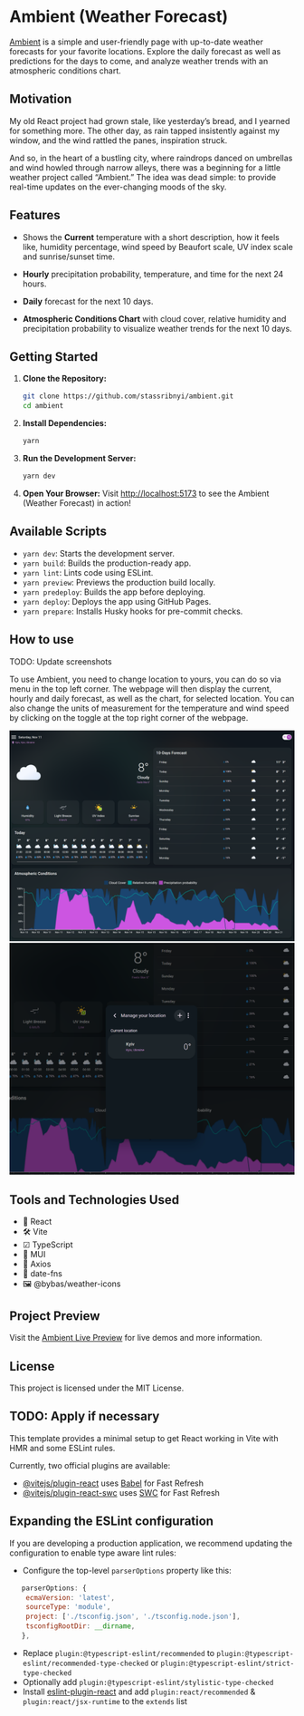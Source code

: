 # Ambient (Weather Forecast)

[Ambient](https://stassribnyi.github.io/ambient) is a simple and user-friendly page with up-to-date weather forecasts for your favorite locations. Explore the daily forecast as well as predictions for the days to come, and analyze weather trends with an atmospheric conditions chart.

## Motivation

My old React project had grown stale, like yesterday’s bread, and I yearned for something more. The other day, as rain tapped insistently against my window, and the wind rattled the panes, inspiration struck.

And so, in the heart of a bustling city, where raindrops danced on umbrellas and wind howled through narrow alleys, there was a beginning for a little weather project called “Ambient.” The idea was dead simple: to provide real-time updates on the ever-changing moods of the sky.

## Features

- Shows the **Current** temperature with a short description, how it feels like, humidity percentage, wind speed by Beaufort scale, UV index scale and sunrise/sunset time.

- **Hourly** precipitation probability, temperature, and time for the next 24 hours.
- **Daily** forecast for the next 10 days.
- **Atmospheric Conditions Chart** with cloud cover, relative humidity and precipitation probability to visualize weather trends for the next 10 days.

## Getting Started

1. **Clone the Repository:**

   ```bash
   git clone https://github.com/stassribnyi/ambient.git
   cd ambient
   ```

2. **Install Dependencies:**

   ```bash
   yarn
   ```

3. **Run the Development Server:**

   ```bash
   yarn dev
   ```

4. **Open Your Browser:**
   Visit [http://localhost:5173](http://localhost:5173) to see the Ambient (Weather Forecast) in action!

## Available Scripts

- `yarn dev`: Starts the development server.
- `yarn build`: Builds the production-ready app.
- `yarn lint`: Lints code using ESLint.
- `yarn preview`: Previews the production build locally.
- `yarn predeploy`: Builds the app before deploying.
- `yarn deploy`: Deploys the app using GitHub Pages.
- `yarn prepare`: Installs Husky hooks for pre-commit checks.

## How to use

TODO: Update screenshots

To use Ambient, you need to change location to yours, you can do so via menu in the top left corner. The webpage will then display the current, hourly and daily forecast, as well as the chart, for selected location. You can also change the units of measurement for the temperature and wind speed by clicking on the toggle at the top right corner of the webpage.

![Ambient UI](image-4.png)
![Locations manager](image-5.png)

## Tools and Technologies Used

- 🚀 React
- 🛠️ Vite
- ☑ TypeScript
- 💅 MUI
- 🧾 Axios
- 💬 date-fns
- 🖼 @bybas/weather-icons

## Project Preview

Visit the [Ambient Live Preview](https://stassribnyi.github.io/ambient/) for live demos and more information.

## License

This project is licensed under the MIT License.

## TODO: Apply if necessary

This template provides a minimal setup to get React working in Vite with HMR and some ESLint rules.

Currently, two official plugins are available:

- [@vitejs/plugin-react](https://github.com/vitejs/vite-plugin-react/blob/main/packages/plugin-react/README.md) uses [Babel](https://babeljs.io/) for Fast Refresh
- [@vitejs/plugin-react-swc](https://github.com/vitejs/vite-plugin-react-swc) uses [SWC](https://swc.rs/) for Fast Refresh

## Expanding the ESLint configuration

If you are developing a production application, we recommend updating the configuration to enable type aware lint rules:

- Configure the top-level `parserOptions` property like this:

```js
   parserOptions: {
    ecmaVersion: 'latest',
    sourceType: 'module',
    project: ['./tsconfig.json', './tsconfig.node.json'],
    tsconfigRootDir: __dirname,
   },
```

- Replace `plugin:@typescript-eslint/recommended` to `plugin:@typescript-eslint/recommended-type-checked` or `plugin:@typescript-eslint/strict-type-checked`
- Optionally add `plugin:@typescript-eslint/stylistic-type-checked`
- Install [eslint-plugin-react](https://github.com/jsx-eslint/eslint-plugin-react) and add `plugin:react/recommended` & `plugin:react/jsx-runtime` to the `extends` list

